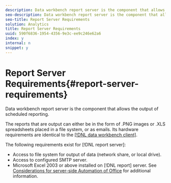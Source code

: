 ```yaml
---
description: Data workbench report server is the component that allows the output of scheduled reporting.
seo-description: Data workbench report server is the component that allows the output of scheduled reporting.
seo-title: Report Server Requirements
solution: Analytics
title: Report Server Requirements
uuid: 590f6836-1954-4356-9e3c-ee9c246e62a6
index: y
internal: n
snippet: y
---
```


# Report Server Requirements{#report-server-requirements}

Data workbench report server is the component that allows the output of scheduled reporting.

 The reports that are output can either be in the form of .PNG images or .XLS spreadsheets placed in a file system, or as emails. Its hardware requirements are identical to the [ [!DNL data workbench client]](http://marketing.adobe.com/resources/help/en_US/insight/install/index.html#Data_Workbench_Client_Minimum_System_Requirements).

The following requirements exist for [!DNL report server]:

* Access to file system for output of data (network share, or local drive). 
* Access to configured SMTP server. 
* Microsoft Excel 2003 or above installed on [!DNL report] server. See [Considerations for server-side Automation of Office](http://support.microsoft.com/kb/257757) for additional information.

